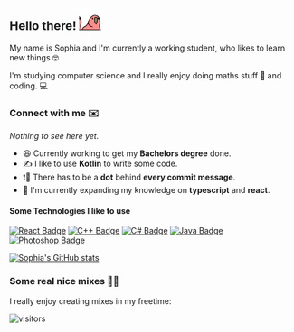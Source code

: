 ## Hello there! <img src="./binaries/bird.gif" width="40">

My name is Sophia and I'm currently a working student, who likes to learn new things 🤓

I'm studying computer science and I really enjoy doing maths stuff 🧪 and coding. 💻

### Connect with me ✉️

_Nothing to see here yet._


- 😆 Currently working to get my **Bachelors degree** done.
- ✍️ I like to use **Kotlin** to write some code.
- ❗💬 There has to be a **dot** behind **every commit message**.
- 🌱 I'm currently expanding my knowledge on **typescript** and **react**.

#### Some Technologies I like to use
[![React Badge](https://img.shields.io/badge/-Kotlin-7F52FF?style=for-the-badge&labelColor=black&logo=kotlin&logoColor=7F52FF)](#) [![C++ Badge](https://img.shields.io/badge/-C%2B%2B-00599C?style=for-the-badge&labelColor=black&logo=C%2B%2B&logoColor=00599C)](#) [![C# Badge](https://img.shields.io/badge/-C%23-239120?style=for-the-badge&labelColor=black&logo=CSharp&logoColor=239120)](#) [![Java Badge](https://img.shields.io/badge/-Java-007396?style=for-the-badge&labelColor=black&logo=Java&logoColor=007396)](#) [![Photoshop Badge](https://img.shields.io/badge/-Photoshop-31A8FF?style=for-the-badge&labelColor=black&logo=AdobePhotoshop&logoColor=31A8FF)](#)

[![Sophia's GitHub stats](https://github-readme-stats.vercel.app/api?username=xsoophx&count_private=true&show_icons=true&theme=radical&&hide=contribs,issues)](https://github.com/anuraghazra/github-readme-stats)

### Some real nice mixes 👀🎶
I really enjoy creating mixes in my freetime:
<!-- YOUTUBE:START -->
<!-- YOUTUBE:END -->

![visitors](https://visitor-badge.glitch.me/badge?page_id=xsoophx.xsoophx&left_color=black&right_color=#7F52FF)